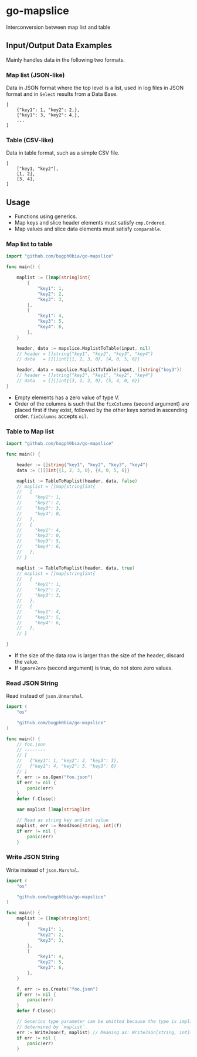# go-mapslice

Interconversion between map list and table

## Input/Output Data Examples

Mainly handles data in the following two formats.

### Map list (JSON-like)

Data in JSON format where the top level is a list, used in log files in JSON format and in `Select` results from a Data Base.

```
[
    {"key1": 1, "key2": 2,},
    {"key1": 3, "key2": 4,},
    ...
]
```

### Table (CSV-like)

Data in table format, such as a simple CSV file.

```
[
    ["key1, "key2"],
    [1, 2],
    [3, 4],
]
```

## Usage

- Functions using generics.
- Map keys and slice header elements must satisfy `cmp.Ordered`.
- Map values and slice data elements must satisfy `comparable`.

### Map list to table

```go
import "github.com/bugph0bia/go-mapslice"

func main() {

    maplist := []map[string]int{
        {
            "key1": 1,
            "key2": 2,
            "key3": 3,
        },
        {
            "key1": 4,
            "key3": 5,
            "key4": 6,
        },
    }

    header, data := mapslice.MaplistToTable(input, nil)
    // header = []string{"key1", "key2", "key3", "key4"}
    // data   = [][]int{{1, 2, 3, 0}, {4, 0, 5, 6}}

    header, data = mapslice.MaplistToTable(input, []string{"key3"})
    // header = []string{"key3", "key1", "key2", "key4"}
    // data   = [][]int{{3, 1, 2, 0}, {5, 4, 0, 6}}
}
```

- Empty elements has a zero value of type V.
- Order of the columns is such that the `fixColumns` (second argument) are placed first if they exist, followed by the other keys sorted in ascending order. `fixColumns` accepts `nil`.

### Table to Map list

```go
import "github.com/bugph0bia/go-mapslice"

func main() {

    header := []string{"key1", "key2", "key3", "key4"}
    data := [][]int{{1, 2, 3, 0}, {4, 0, 5, 6}}

    maplist := TableToMaplist(header, data, false)
    // maplist = []map[string]int{
    //   {
    //     "key1": 1,
    //     "key2": 2,
    //     "key3": 3,
    //     "key4": 0,
    //   },
    //   {
    //     "key1": 4,
    //     "key2": 0,
    //     "key3": 5,
    //     "key4": 6,
    //   },
    // }

    maplist := TableToMaplist(header, data, true)
    // maplist = []map[string]int{
    //   {
    //     "key1": 1,
    //     "key2": 2,
    //     "key3": 3,
    //   },
    //   {
    //     "key1": 4,
    //     "key3": 5,
    //     "key4": 6,
    //   },
    // }

}
```

- If the size of the data row is larger than the size of the header, discard the value.
- If `ignoreZero` (second argument) is true, do not store zero values.

### Read JSON String

Read instead of `json.Unmarshal`.

```go
import (
    "os"

    "github.com/bugph0bia/go-mapslice"
)

func main() {
    // foo.json
    // --------
    // [
    //   {"key1": 1, "key2": 2, "key3": 3},
    //   {"key1": 4, "key2": 5, "key3": 6}
    // ]
    f, err := os.Open("foo.json")
    if err != nil {
        panic(err)
    }
    defer f.Close()

    var maplist []map[string]int

    // Read as string key and int value
    maplist, err := ReadJson[string, int](f)
    if err != nil {
        panic(err)
    }
```

### Write JSON String

Write instead of `json.Marshal`.

```go
import (
    "os"

    "github.com/bugph0bia/go-mapslice"
)

func main() {
    maplist := []map[string]int{
        {
            "key1": 1,
            "key2": 2,
            "key3": 3,
        },
        {
            "key1": 4,
            "key2": 5,
            "key3": 6,
        },
    }

    f, err := os.Create("foo.json")
    if err != nil {
        panic(err)
    }
    defer f.Close()

    // Generics type parameter can be omitted because the type is implicitly
    // determined by `maplist`.
    err := WriteJson(f, maplist) // Meaning as: WriteJson[string, int](f, maplist)
    if err != nil {
        panic(err)
    }
```
